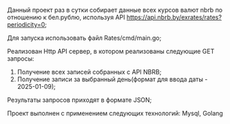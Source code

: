 Данный проект раз в сутки собирает данные всех курсов валют nbrb по отношению к бел.рублю, используя API https://api.nbrb.by/exrates/rates?periodicity=0;

Для запуска использовать файл Rates/cmd/main.go;

Реализован Http API сервер, в котором реализованы следующие GET запросы: 
1) Получение всех записей собранных с API NBRB;
2) Получение записи за выбранный день(формат для ввода даты - 2025-01-09);

Результаты запросов приходят в формате JSON;

Проект выполнен с применением следующих технологий: Mysql, Golang